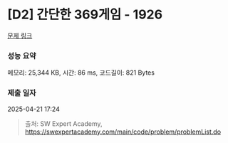 # [D2] 간단한 369게임 - 1926 

[문제 링크](https://swexpertacademy.com/main/code/problem/problemDetail.do?contestProbId=AV5PTeo6AHUDFAUq) 

### 성능 요약

메모리: 25,344 KB, 시간: 86 ms, 코드길이: 821 Bytes

### 제출 일자

2025-04-21 17:24



> 출처: SW Expert Academy, https://swexpertacademy.com/main/code/problem/problemList.do